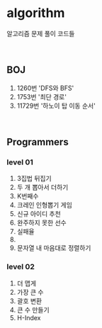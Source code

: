 # algorithm
알고리즘 문제 풀이 코드들

<br/>

## BOJ
<ol>
  <li>1260번 'DFS와 BFS'</li>
  <li>1753번 '최단 경로'</li>
  <li>11729번 '하노이 탑 이동 순서'</li>
</ol>

<br/>

## Programmers
### level 01
<ol>
  <li>3집법 뒤집기</li>
  <li>두 개 뽑아서 더하기</li>
  <li>K번째수</li>
  <li>크레인 인형뽑기 게임</li>
  <li>신규 아이디 추천</li>
  <li>완주하지 못한 선수</li>
  <li>실패율<li/>
  <li>문자열 내 마음대로 정렬하기</li>
</ol>

### level 02
<ol> 
  <li>더 맵게</li>
  <li>가장 큰 수</li>
  <li>괄호 변환</li>
  <li>큰 수 만들기</li>
  <li>H-Index</li>
</ol>
